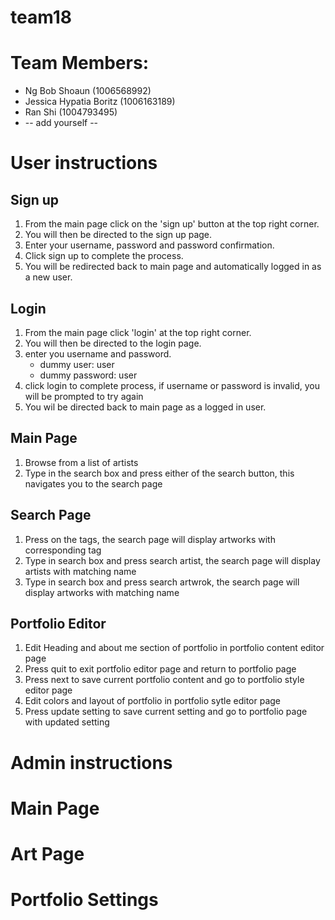 # team18

# Team Members:
- Ng Bob Shoaun (1006568992)
- Jessica Hypatia Boritz (1006163189)
- Ran Shi (1004793495)
- -- add yourself --

# User instructions

## Sign up
1. From the main page click on the 'sign up' button at the top right corner.
2. You will then be directed to the sign up page.
3. Enter your username, password and password confirmation.
4. Click sign up to complete the process.
5. You will be redirected back to main page and automatically logged in as a new user.

## Login
1. From the main page click 'login' at the top right corner.
2. You will then be directed to the login page.
3. enter you username and password.
   - dummy user: user
   - dummy password: user
4. click login to complete process, if username or password is invalid, you will be prompted to try again
5. You wil be directed back to main page as a logged in user.

## Main Page
1. Browse from a list of artists
2. Type in the search box and press either of the search button, this navigates you to the search page

## Search Page
1. Press on the tags, the search page will display artworks with corresponding tag
2. Type in search box and press search artist, the search page will display artists with matching name
3. Type in search box and press search artwrok, the search page will display artworks with matching name

## Portfolio Editor
1. Edit Heading and about me section of portfolio in portfolio content editor page
2. Press quit to exit portfolio editor page and return to portfolio page
3. Press next to save current portfolio content and go to portfolio style editor page
4. Edit colors and layout of portfolio in portfolio sytle editor page
5. Press update setting to save current setting and go to portfolio page with updated setting



# Admin instructions

# Main Page

# Art Page

# Portfolio Settings
